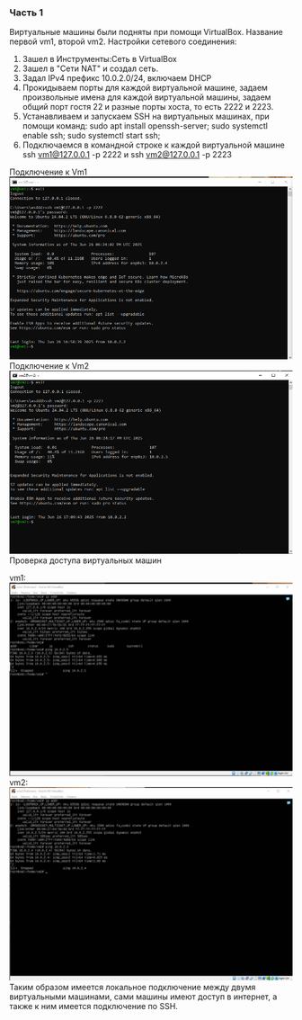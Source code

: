 ### Часть 1

Виртуальные машины были подняты при помощи VirtualBox. Название первой vm1,
второй vm2. Настройки сетевого соединения:
1. Зашел в Инструменты:Сеть в VirtualBox
2. Зашел в "Сети NAT" и создал сеть.
3. Задал IPv4 префикс 10.0.2.0/24, включаем DHCP
4. Прокидываем порты для каждой виртуальной машине, задаем произвольные имена для каждой виртуальной машины, задаем общий порт гостя 22 и разные порты хоста, то есть 2222 и 2223.
5. Устанавливаем и запускаем SSH на виртуальных машинах, при помощи команд: sudo apt install openssh-server; sudo systemctl enable ssh; sudo systemctl start ssh; 
6. Подключаемся в командной строке к каждой виртуальной машине ssh vm1@127.0.0.1 -p 2222 и ssh vm2@127.0.0.1 -p 2223

Подключение к Vm1
![img_1.png](img_1.png)
Подключение к Vm2
![img_2.png](img_2.png)
Проверка доступа виртуальных машин

vm1:
![img_3.png](img_3.png)
vm2:
![img_4.png](img_4.png)
Таким образом имеется локальное подключение между двумя виртуальными машинами, сами машины имеют доступ в интернет, а также к ним имеется подключение по SSH.

